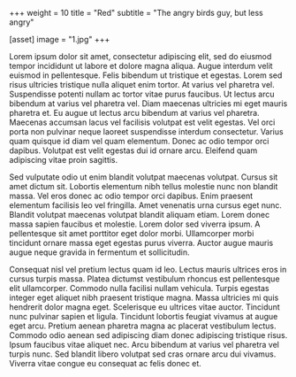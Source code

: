 +++
weight = 10
title = "Red"
subtitle = "The angry birds guy, but less angry"

[asset]
  image = "1.jpg"
+++

Lorem ipsum dolor sit amet, consectetur adipiscing elit, sed do eiusmod tempor incididunt ut labore et dolore magna aliqua. Augue interdum velit euismod in pellentesque. Felis bibendum ut tristique et egestas. Lorem sed risus ultricies tristique nulla aliquet enim tortor. At varius vel pharetra vel. Suspendisse potenti nullam ac tortor vitae purus faucibus. Ut lectus arcu bibendum at varius vel pharetra vel. Diam maecenas ultricies mi eget mauris pharetra et. Eu augue ut lectus arcu bibendum at varius vel pharetra. Maecenas accumsan lacus vel facilisis volutpat est velit egestas. Vel orci porta non pulvinar neque laoreet suspendisse interdum consectetur. Varius quam quisque id diam vel quam elementum. Donec ac odio tempor orci dapibus. Volutpat est velit egestas dui id ornare arcu. Eleifend quam adipiscing vitae proin sagittis.

Sed vulputate odio ut enim blandit volutpat maecenas volutpat. Cursus sit amet dictum sit. Lobortis elementum nibh tellus molestie nunc non blandit massa. Vel eros donec ac odio tempor orci dapibus. Enim praesent elementum facilisis leo vel fringilla. Amet venenatis urna cursus eget nunc. Blandit volutpat maecenas volutpat blandit aliquam etiam. Lorem donec massa sapien faucibus et molestie. Lorem dolor sed viverra ipsum. A pellentesque sit amet porttitor eget dolor morbi. Ullamcorper morbi tincidunt ornare massa eget egestas purus viverra. Auctor augue mauris augue neque gravida in fermentum et sollicitudin.

Consequat nisl vel pretium lectus quam id leo. Lectus mauris ultrices eros in cursus turpis massa. Platea dictumst vestibulum rhoncus est pellentesque elit ullamcorper. Commodo nulla facilisi nullam vehicula. Turpis egestas integer eget aliquet nibh praesent tristique magna. Massa ultricies mi quis hendrerit dolor magna eget. Scelerisque eu ultrices vitae auctor. Tincidunt nunc pulvinar sapien et ligula. Tincidunt lobortis feugiat vivamus at augue eget arcu. Pretium aenean pharetra magna ac placerat vestibulum lectus. Commodo odio aenean sed adipiscing diam donec adipiscing tristique risus. Ipsum faucibus vitae aliquet nec. Arcu bibendum at varius vel pharetra vel turpis nunc. Sed blandit libero volutpat sed cras ornare arcu dui vivamus. Viverra vitae congue eu consequat ac felis donec et.